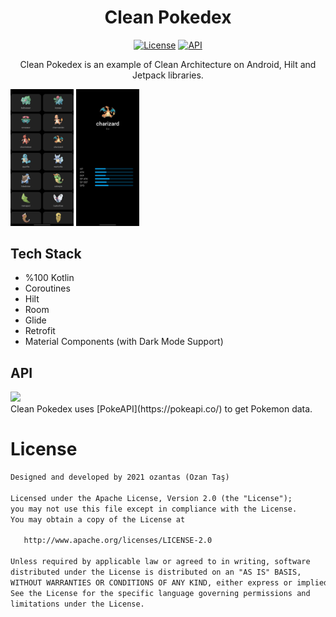<h1 align="center">Clean Pokedex</h1>

<p align="center">
  <a href="https://opensource.org/licenses/Apache-2.0"><img alt="License" src="https://img.shields.io/badge/License-Apache%202.0-blue.svg"/></a>
  <a href="https://android-arsenal.com/api?level=21"><img alt="API" src="https://img.shields.io/badge/API-21%2B-brightgreen.svg?style=flat"/></a>
</p>

<p align="center">  
Clean Pokedex is an example of Clean Architecture on Android, Hilt and Jetpack libraries.
</p>

<img src="https://raw.githubusercontent.com/ozantas/CleanPokedex/master/screenshots/list.jpg" width="20%"/> <img src="https://raw.githubusercontent.com/ozantas/CleanPokedex/master/screenshots/detail.jpg" width="20%"/>

## Tech Stack
- %100 Kotlin
- Coroutines
- Hilt
- Room
- Glide
- Retrofit
- Material Components (with Dark Mode Support)

## API

<img src="https://pokeapi.co/static/pokeapi_256.888baca4.png" width="20%"/>
<br>
Clean Pokedex uses [PokeAPI](https://pokeapi.co/) to get Pokemon data.

# License
```xml
Designed and developed by 2021 ozantas (Ozan Taş)

Licensed under the Apache License, Version 2.0 (the "License");
you may not use this file except in compliance with the License.
You may obtain a copy of the License at

   http://www.apache.org/licenses/LICENSE-2.0

Unless required by applicable law or agreed to in writing, software
distributed under the License is distributed on an "AS IS" BASIS,
WITHOUT WARRANTIES OR CONDITIONS OF ANY KIND, either express or implied.
See the License for the specific language governing permissions and
limitations under the License.
```

